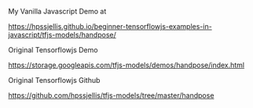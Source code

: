 

My Vanilla Javascript Demo at 


https://hpssjellis.github.io/beginner-tensorflowjs-examples-in-javascript/tfjs-models/handpose/




Original Tensorflowjs Demo 

https://storage.googleapis.com/tfjs-models/demos/handpose/index.html

Original Tensorflowjs Github

https://github.com/hpssjellis/tfjs-models/tree/master/handpose
